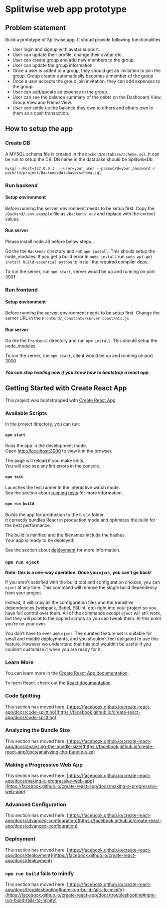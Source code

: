 # Splitwise web app prototype

## Problem statement
Build a prototype of Splitwise app. It shoud provide following functionalities

* User login and signup with avatar support.
* User can update their profile, change their avatar etc.
* User can create group and add new members to the group.
* User can update the group information.
* Once a user is added to a group, they should get an invitation to join the group. Group creator automatically becomes a member of the group
* Once a user accepts the group join invitation, they can add expenses to the group.
* User can add/update an expense in the group.
* User can see the balance summary of the debts on the Dashboard View, Group View and Friend View.
* User can settle up the balance they owe to others and others owe to them as a cash transaction.

## How to setup the app

### Create DB
A MYSQL schema file is created in the `Backend/database/schema.sql`. It can be run to setup the DB. DB name in the database should be SplitwiseDb.

```
mysql --host=127.0.0.1  --user=your_user --password=your_password < path/to/project/Backend/database/schema.sql
```

### Run backend

#### Setup environment
Before running the server, environment needs to be setup first. Copy the `/Backend/.env.example` file as `/Backend/.env` and replace with the correct values. 

#### Run server
Please install node JS before below steps.

Go the the `Backend/` directory and run `npm install`. This should setup the node_modules. If you get a build error in `node install` run `sudo apt-get install build-essential python` to install the required compiler deps.

To run the server, run `npm start`, server would be up and running on port 3001

### Run frontend

#### Setup environment
Before running the server, environment needs to be setup first. Change the server URL in the `Frontend/_constants/server.constants.js` 

#### Run server

Go the the `Frontend/` directory and run `npm install`. This should setup the node_modules. 

To run the server, run `npm start`, client would be up and running on port 3000

##### You can stop reading now if you know how to bootstrap a react app.

## Getting Started with Create React App

This project was bootstrapped with [Create React App](https://github.com/facebook/create-react-app).

### Available Scripts

In the project directory, you can run:

#### `npm start`

Runs the app in the development mode.\
Open [http://localhost:3000](http://localhost:3000) to view it in the browser.

The page will reload if you make edits.\
You will also see any lint errors in the console.

#### `npm test`

Launches the test runner in the interactive watch mode.\
See the section about [running tests](https://facebook.github.io/create-react-app/docs/running-tests) for more information.

#### `npm run build`

Builds the app for production to the `build` folder.\
It correctly bundles React in production mode and optimizes the build for the best performance.

The build is minified and the filenames include the hashes.\
Your app is ready to be deployed!

See the section about [deployment](https://facebook.github.io/create-react-app/docs/deployment) for more information.

### `npm run eject`

**Note: this is a one-way operation. Once you `eject`, you can’t go back!**

If you aren’t satisfied with the build tool and configuration choices, you can `eject` at any time. This command will remove the single build dependency from your project.

Instead, it will copy all the configuration files and the transitive dependencies (webpack, Babel, ESLint, etc) right into your project so you have full control over them. All of the commands except `eject` will still work, but they will point to the copied scripts so you can tweak them. At this point you’re on your own.

You don’t have to ever use `eject`. The curated feature set is suitable for small and middle deployments, and you shouldn’t feel obligated to use this feature. However we understand that this tool wouldn’t be useful if you couldn’t customize it when you are ready for it.

### Learn More

You can learn more in the [Create React App documentation](https://facebook.github.io/create-react-app/docs/getting-started).

To learn React, check out the [React documentation](https://reactjs.org/).

### Code Splitting

This section has moved here: [https://facebook.github.io/create-react-app/docs/code-splitting](https://facebook.github.io/create-react-app/docs/code-splitting)

### Analyzing the Bundle Size

This section has moved here: [https://facebook.github.io/create-react-app/docs/analyzing-the-bundle-size](https://facebook.github.io/create-react-app/docs/analyzing-the-bundle-size)

### Making a Progressive Web App

This section has moved here: [https://facebook.github.io/create-react-app/docs/making-a-progressive-web-app](https://facebook.github.io/create-react-app/docs/making-a-progressive-web-app)

### Advanced Configuration

This section has moved here: [https://facebook.github.io/create-react-app/docs/advanced-configuration](https://facebook.github.io/create-react-app/docs/advanced-configuration)

### Deployment

This section has moved here: [https://facebook.github.io/create-react-app/docs/deployment](https://facebook.github.io/create-react-app/docs/deployment)

### `npm run build` fails to minify

This section has moved here: [https://facebook.github.io/create-react-app/docs/troubleshooting#npm-run-build-fails-to-minify](https://facebook.github.io/create-react-app/docs/troubleshooting#npm-run-build-fails-to-minify)
